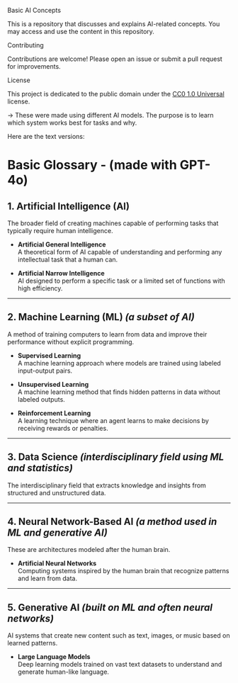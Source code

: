 Basic AI Concepts

This is a repository that discusses and explains AI-related concepts. You may access and use the content in this repository.

Contributing

Contributions are welcome! Please open an issue or submit a pull request for improvements.

License

This project is dedicated to the public domain under the [CC0 1.0 Universal](LICENSE) license.

-> These were made using different AI models. The purpose is to learn which system works best for tasks and why.

Here are the text versions:

# Basic Glossary - (made with GPT-4o)

## 1. Artificial Intelligence (AI)
The broader field of creating machines capable of performing tasks that typically require human intelligence.

- **Artificial General Intelligence**  
  A theoretical form of AI capable of understanding and performing any intellectual task that a human can.

- **Artificial Narrow Intelligence**  
  AI designed to perform a specific task or a limited set of functions with high efficiency.

---

## 2. Machine Learning (ML) *(a subset of AI)*
A method of training computers to learn from data and improve their performance without explicit programming.

- **Supervised Learning**  
  A machine learning approach where models are trained using labeled input-output pairs.

- **Unsupervised Learning**  
  A machine learning method that finds hidden patterns in data without labeled outputs.

- **Reinforcement Learning**  
  A learning technique where an agent learns to make decisions by receiving rewards or penalties.

---

## 3. Data Science *(interdisciplinary field using ML and statistics)*
The interdisciplinary field that extracts knowledge and insights from structured and unstructured data.

---

## 4. Neural Network-Based AI *(a method used in ML and generative AI)*
These are architectures modeled after the human brain.

- **Artificial Neural Networks**  
  Computing systems inspired by the human brain that recognize patterns and learn from data.

---

## 5. Generative AI *(built on ML and often neural networks)*
AI systems that create new content such as text, images, or music based on learned patterns.

- **Large Language Models**  
  Deep learning models trained on vast text datasets to understand and generate human-like language.







